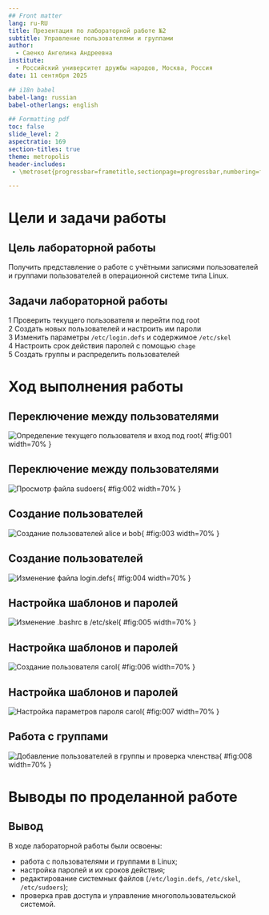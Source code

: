```yaml
---
## Front matter
lang: ru-RU
title: Презентация по лабораторной работе №2
subtitle: Управление пользователями и группами
author:
  - Саенко Ангелина Андреевна
institute:
  - Российский университет дружбы народов, Москва, Россия
date: 11 сентября 2025

## i18n babel
babel-lang: russian
babel-otherlangs: english

## Formatting pdf
toc: false
slide_level: 2
aspectratio: 169
section-titles: true
theme: metropolis
header-includes:
 - \metroset{progressbar=frametitle,sectionpage=progressbar,numbering=fraction}

---
```


# Цели и задачи работы

## Цель лабораторной работы

Получить представление о работе с учётными записями пользователей и группами
пользователей в операционной системе типа Linux.  

## Задачи лабораторной работы

1 Проверить текущего пользователя и перейти под root  
2 Создать новых пользователей и настроить им пароли  
3 Изменить параметры `/etc/login.defs` и содержимое `/etc/skel`  
4 Настроить срок действия паролей с помощью `chage`  
5 Создать группы и распределить пользователей

# Ход выполнения работы

## Переключение между пользователями

![Определение текущего пользователя и вход под root](image/1.jpg){ #fig:001 width=70% }

## Переключение между пользователями

![Просмотр файла sudoers](image/2.jpg){ #fig:002 width=70% }

## Создание пользователей

![Создание пользователей alice и bob](image/3.jpg){ #fig:003 width=70% }

## Создание пользователей

![Изменение файла login.defs](image/4.jpg){ #fig:004 width=70% }

## Настройка шаблонов и паролей

![Изменение .bashrc в /etc/skel](image/5.jpg){ #fig:005 width=70% }

## Настройка шаблонов и паролей

![Создание пользователя carol](image/6.jpg){ #fig:006 width=70% }

## Настройка шаблонов и паролей

![Настройка параметров пароля carol](image/7.jpg){ #fig:007 width=70% }

## Работа с группами

![Добавление пользователей в группы и проверка членства](image/8.jpg){ #fig:008 width=70% }

# Выводы по проделанной работе

## Вывод

В ходе лабораторной работы были освоены:  
- работа с пользователями и группами в Linux;  
- настройка паролей и их сроков действия;  
- редактирование системных файлов (`/etc/login.defs`, `/etc/skel`, `/etc/sudoers`);  
- проверка прав доступа и управление многопользовательской системой.
